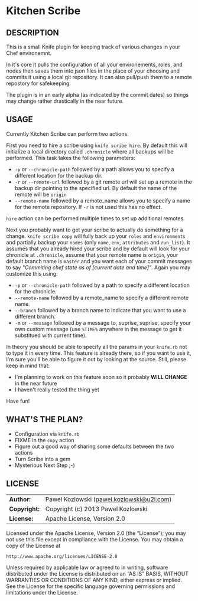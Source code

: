 Kitchen Scribe
==============

DESCRIPTION
-----------

This is a small Knife plugin for keeping track of various changes in your Chef environemnt.

In it's core it pulls the configuration of all your environements, roles, and nodes then saves them into json files in the place of your choosing and commits it using a local git repository. It can also pull/push them to a remote repostory for safekeeping.

The plugin is in an early alpha (as indicated by the commit dates) so things may change rather drastically in the near future.

USAGE
-----

Currently Kitchen Scribe can perform two actions.

First you need to hire a scribe using `knife scribe hire`. By default this will initialize a local directory called `.chronicle` where all backups will be performed. This task takes the following parameters:

* `-p` or `--chronicle-path` followed by a path allows you to specify a different location for the backup dir.
* `-r` or `--remote-url` followed by a git remote url will set up a remote in the backup dir pointing to the specified url. By default the name of the remote will be `origin`
* `--remote-name` followed by a remote_name allows you to specify a name for the remote repository. If `-r` is not used this has no effect.

`hire` action can be performed multiple times to set up additional remotes.

Next you probably want to get your scribe to actually do something for a change. `knife scribe copy` will fully back up your `roles` and `environments` and partially backup your `nodes` (only `name`, `env`, `attributes` and `run_list`). It assumes that you already hired your scribe and by default will look for your chronicle at `.chronicle`, assume that your remote name is `origin`, your default branch name is `master` and you want each of your commit messages to say _"Commiting chef state as of [current date and time]"_. Again you may customize this using:

* `-p` or `--chronicle-path` followed by a path to specify a different location for the chronicle.
* `--remote-name` followed by a remote_name to specify a different remote name.
* `--branch` followed by a branch name to indicate that you want to use a different branch.
* `-m` or `--message` followed by a message to, suprise, suprise, specify your own custom message (use `%TIME%` anywhere in the message to get it substitued with current time).

In theory you should be able to specify all the params in your `knife.rb` not to type it in every time. This feature is already there, so if you want to use it, I'm sure you'll be able to figure it out by looking at the source. Still, please keep in mind that:

* I'm planning to work on this feature soon so it probably **WILL CHANGE** in the near future
* I haven't really tested the thing yet

Have fun!

WHAT'S THE PLAN?
----------------
- Configuration via `knife.rb`
- FIXME in the `copy` action
- Figure out a good way of sharing some defaults between the two actions
- Turn Scribe into a gem
- Mysterious Next Step ;-)

LICENSE
-------
|                      |                                             |
|:---------------------|:--------------------------------------------|
| **Author:**          | Pawel Kozlowski (<pawel.kozlowski@u2i.com>)  
| **Copyright:**       | Copyright (c) 2013 Pawel Kozlowski  
| **License:**         | Apache License, Version 2.0  

Licensed under the Apache License, Version 2.0 (the “License”); you may not use this file except in compliance with the License. You may obtain a copy of the License at

    http://www.apache.org/licenses/LICENSE-2.0

Unless required by applicable law or agreed to in writing, software distributed under the License is distributed on an “AS IS” BASIS, WITHOUT WARRANTIES OR CONDITIONS OF ANY KIND, either express or implied. See the License for the specific language governing permissions and limitations under the License.

